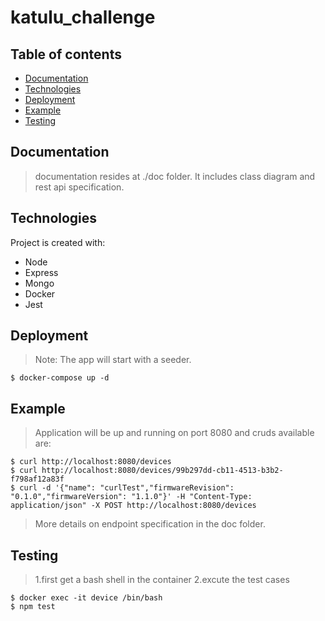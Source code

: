 # katulu_challenge


## Table of contents
* [Documentation](#Documentation)
* [Technologies](#Technologies)
* [Deployment](#Deployment)
* [Example](#Example)
* [Testing](#Testing)


## Documentation

> documentation resides at ./doc folder. It includes class diagram and rest api specification.  

## Technologies

Project is created with:

* Node
* Express
* Mongo
* Docker
* Jest

## Deployment

> Note: The app will start with a seeder. 

```
$ docker-compose up -d
```

## Example

>Application will be up and running on port 8080 and cruds available are:

```
$ curl http://localhost:8080/devices
$ curl http://localhost:8080/devices/99b297dd-cb11-4513-b3b2-f798af12a83f
$ curl -d '{"name": "curlTest","firmwareRevision": "0.1.0","firmwareVersion": "1.1.0"}' -H "Content-Type: application/json" -X POST http://localhost:8080/devices
```
>More details on endpoint specification in the doc folder.
	
## Testing

> 1.first get a bash shell in the container 
> 2.excute the test cases

```
$ docker exec -it device /bin/bash
$ npm test
```

